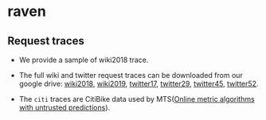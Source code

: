 # raven

## Request traces
- We provide a sample of wiki2018 trace. 
- The full wiki and twitter request traces can be downloaded from our google drive: [wiki2018](https://drive.google.com/file/d/1LxKznCejOl_aFhTsC99yBIYM2kwhjdDt/view?usp=drive_link), 
[wiki2019](https://drive.google.com/file/d/1nFgo0MYoop6g87kE_4YIByu1mKC3JLdm/view?usp=drive_link), [twitter17](https://drive.google.com/file/d/1AqkivM-ju3NtXMbw8SaSMAoWTu61elMt/view?usp=drive_link),
[twitter29](https://drive.google.com/file/d/143JgWKlY9syrI05DdVHhdUcZIeVwPBVq/view?usp=drive_link), [twitter45](https://drive.google.com/file/d/1hmgyShbLs8EYwWqJtf3Yo_DKjDOJ0P03/view?usp=drive_link),
[twitter52](https://drive.google.com/file/d/16GQqkWB8Ul1cXjKkkYKRP_NAqXdSPb4-/view?usp=drive_link).

- The `citi` traces are CitiBike data used by MTS([Online metric algorithms with untrusted predictions](https://github.com/adampolak/mts-with-predictions)).

